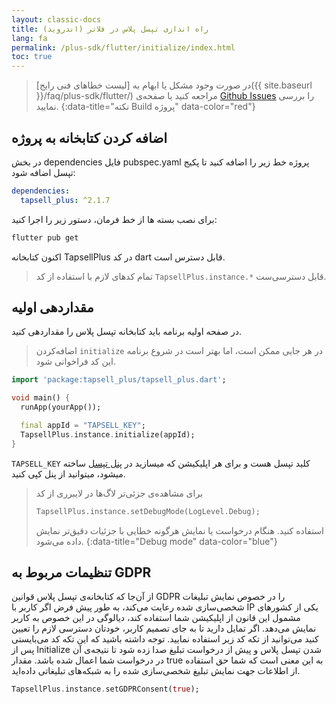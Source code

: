 ```yaml
---
layout: classic-docs
title: راه اندازی تپسل پلاس در فلاتر (اندروید)
lang: fa
permalink: /plus-sdk/flutter/initialize/index.html
toc: true
---
```



> در صورت وجود مشکل یا ابهام به [لیست خطاهای فنی رایج]({{ site.baseurl }}/faq/plus-sdk/flutter/) مراجعه کنید یا صفحه‌ی [Github Issues](https://github.com/tapsellorg/TapsellPlusSDK-FlutterPlugin/issues?q=is%3Aissue) را بررسی نمایید.
{:data-title="نکته Build پروژه" data-color="red"}

## اضافه کردن کتابخانه به پروژه
در بخش dependencies فایل pubspec.yaml پروژه خط زیر را اضافه کنید تا پکیج تپسل اضافه شود:

```yaml
dependencies:
  tapsell_plus: ^2.1.7
```


برای نصب بسته ها از خط فرمان، دستور زیر را اجرا کنید:

```bash
flutter pub get
```

اکنون کتابخانه TapsellPlus در کد dart قابل دسترس است.


> تمام کد‌های لازم با استفاده از کد `TapsellPlus.instance.*` قابل دسترسی‌ست.

## مقداردهی اولیه

در صفحه اولیه برنامه باید کتابخانه تپسل پلاس را مقداردهی کنید.

> اضافه‌کردن `initialize` در هر جایی ممکن است، اما بهتر است در شروع برنامه این کد فراخوانی شود.

```dart
import 'package:tapsell_plus/tapsell_plus.dart';

void main() {
  runApp(yourApp());

  final appId = "TAPSELL_KEY";
  TapsellPlus.instance.initialize(appId);
}
```

`TAPSELL_KEY` کلید تپسل هست و برای هر اپلیکیشن که میسازید در [پنل تپسل](https://dashboard.tapsell.ir/) ساخته میشود، میتوانید از پنل کپی کنید.

> برای مشاهده‌ی جزئی‌تر لاگ‌ها در لایبرری از کد
> 
> ```dart
> TapsellPlus.instance.setDebugMode(LogLevel.Debug);
> ```
> استفاده کنید. هنگام درخواست یا نمایش هرگونه خطایی با جزئیات دقیق‌تر نمایش داده می‌شود.
{:data-title="Debug mode" data-color="blue"}

## تنظیمات مربوط به GDPR
از آن‌جا که کتابخانه‌ی تپسل پلاس قوانین GDPR را در خصوص نمایش تبلیغات شخصی‌سازی شده رعایت می‌کند، به طور پیش فرض اگر کاربر با IP یکی از کشورهای مشمول این قانون از اپلیکیشن شما استفاده کند، دیالوگی در این خصوص به کاربر نمایش می‌دهد. اگر تمایل دارید تا به جای تصمیم کاربر، خودتان دسترسی لازم را تعیین کنید می‌توانید از تکه کد زیر استفاده نمایید. توجه داشته باشید که این تکه کد می‌بایستی پس از Initialize شدن تپسل پلاس و پیش از درخواست تبلیغ صدا زده شود تا نتیجه‌ی آن در درخواست شما اعمال شده باشد. مقدار true‌ به این معنی است که شما حق استفاده از اطلاعات جهت نمایش تبلیغ شخصی‌سازی شده را به شبکه‌های تبلیغاتی داده‌اید.

```dart
TapsellPlus.instance.setGDPRConsent(true);
```
